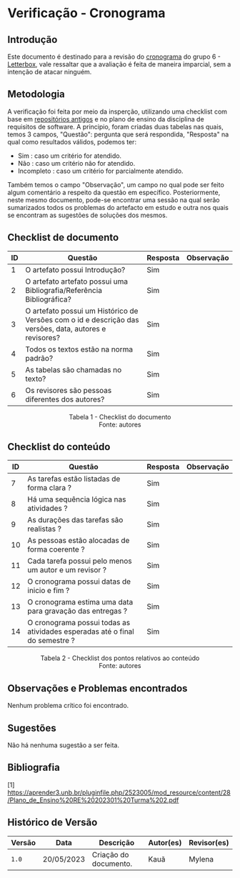 # Verificação - Cronograma

## Introdução
Este documento é destinado para a revisão do [cronograma](https://github.com/Requisitos-de-Software/2023.1-Letterboxd/blob/master/docs/Planejamento/cronograma.md) do grupo 6 - [Letterbox](https://github.com/Requisitos-de-Software/2023.1-Letterboxd), vale ressaltar que a avaliação é feita de maneira imparcial, sem a intenção de atacar ninguém.

## Metodologia

A verificação foi feita por meio da insperção, utilizando uma checklist com base em [repositórios antigos](https://github.com/Requisitos-de-Software) e no plano de ensino da disciplina de requisitos de software. A principio, foram criadas duas tabelas nas quais, temos 3 campos, "Questão": pergunta que será respondida, "Resposta" na qual como resultados válidos, podemos ter: 

- Sim : caso um critério for atendido.
- Não : caso um critério não for atendido.
- Incompleto : caso um critério for parcialmente atendido.

Também temos o campo "Observação", um campo no qual pode ser feito algum comentário a respeito da questão em específico. Posteriormente, neste mesmo documento, pode-se encontrar uma sessão na qual serão sumarizados todos os problemas do artefacto em estudo e outra nos quais se encontram as sugestões de soluções dos mesmos.

## Checklist de documento
|ID|Questão|Resposta|Observação|
|--|-------|--------|----------|
| 1 |O artefato possui Introdução?                                                                              |  Sim   |          |
|2|O artefato artefato possui uma Bibliografia/Referência Bibliográfica?                                        |  Sim   |          |
|3|O artefato possui um Histórico de Versões com o id e descrição das versões, data, autores e revisores?       |  Sim   |          |
|4|Todos os textos estão na norma padrão?                                                                       |  Sim   |          |
|5|As tabelas são chamadas no texto?                                                                            |  Sim   |          |
|6|Os revisores são pessoas diferentes dos autores?                                                             |  Sim   |          |

<p align="center"> Tabela 1 - Checklist do documento <br> Fonte: autores </p>

## Checklist do conteúdo
|ID|Questão|Resposta|Observação|
|--|-------|--------|----------|
|7|As tarefas estão listadas de forma clara ?|Sim||
|8|Há uma sequência lógica nas atividades ?|Sim||
|9|As durações das tarefas são realistas ?|Sim||
|10|As pessoas estão alocadas de forma coerente ?|Sim||
|11|Cada tarefa possui pelo menos um autor e um revisor ?|Sim||
|12|O cronograma possui datas de inicio e fim ?|Sim||
|13|O cronograma estima uma data para gravação das entregas ?|Sim||
|14|O cronograma possui todas as atividades esperadas até o final do semestre ? |Sim||

<p align="center"> Tabela 2 - Checklist dos pontos relativos ao conteúdo <br> Fonte: autores </p>


## Observações e Problemas encontrados

Nenhum problema crítico foi encontrado.

## Sugestões

Não há nenhuma sugestão a ser feita.

## Bibliografia
[1] https://aprender3.unb.br/pluginfile.php/2523005/mod_resource/content/28/Plano_de_Ensino%20RE%20202301%20Turma%202.pdf 

## Histórico de Versão

| Versão | Data          | Descrição                          | Autor(es)     |  Revisor(es)  |
| ------ | ------------- | ---------------------------------- | ------------- | ------------- |
| `1.0`  | 20/05/2023    | Criação do documento.              | Kauã          | Mylena |
